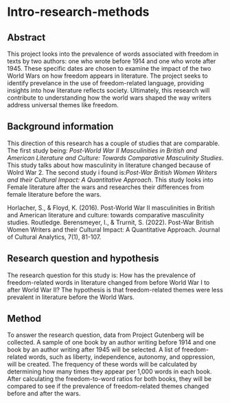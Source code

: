 # Intro-research-methods
## Abstract
This project looks into the prevalence of words associated with freedom in texts by two authors: one who wrote before 1914 and one who wrote after 1945.
These specific dates are chosen to examine the impact of the two World Wars on how freedom appears in literature.
The project seeks to identify prevelance in the use of freedom-related language, providing insights into how literature reflects society.
Ultimately, this research will contribute to understanding how the world wars shaped the way writers address universal themes like freedom.
## Background information
This direction of this research has a couple of studies that are comparable. The first study being: _Post-World War II Masculinities in British and American Literature and Culture: Towards Comparative Masculinity Studies_. This study talks about how masculinity in literature changed because of Wolrd War 2. The second study i found is:_Post-War British Women Writers and their Cultural Impact: A Quantitative Approach_. This study looks into Female literature after the wars and researches their differences from female literature before the wars.

Horlacher, S., & Floyd, K. (2016). Post-World War II masculinities in British and American literature and culture: towards comparative masculinity studies. Routledge.
Berensmeyer, I., & Trurnit, S. (2022). Post-War British Women Writers and their Cultural Impact: A Quantitative Approach. Journal of Cultural Analytics, 7(1), 81-107.
## Research question and hypothesis
The research question for this study is: How has the prevalence of freedom-related words in literature changed from before World War I to after World War II?
The hypothesis is that freedom-related themes were less prevalent in literature before the World Wars.
## Method
To answer the research question, data from Project Gutenberg will be collected. A sample of one book by an author writing before 1914 and one book by an author writing after 1945 will be selected.
A list of freedom-related words, such as liberty, independence, autonomy, and oppression, will be created.
The frequency of these words will be calculated by determining how many times they appear per 1,000 words in each book.
After calculating the freedom-to-word ratios for both books, they will be compared to see if the prevalence of freedom-related themes changed before and after the wars.
